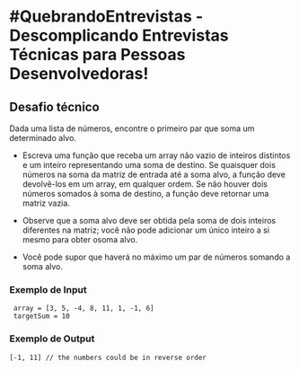 # #QuebrandoEntrevistas - Descomplicando Entrevistas Técnicas para Pessoas Desenvolvedoras!

## Desafio técnico

Dada uma lista de números, encontre o primeiro par que soma um determinado alvo.
  
  - Escreva uma função que receba um array não vazio de inteiros distintos e um inteiro representando uma soma de destino. Se quaisquer dois números na soma da matriz de entrada até a soma alvo, a função deve devolvê-los em um array, em qualquer ordem. Se não houver dois números somados à soma de destino, a função deve retornar uma matriz vazia.
  
   - Observe que a soma alvo deve ser obtida pela soma de dois inteiros diferentes na matriz; você não pode adicionar um único inteiro a si mesmo para obter osoma alvo.
  
   - Você pode supor que haverá no máximo um par de números somando a soma alvo.

 ### Exemplo de Input
```
 array = [3, 5, -4, 8, 11, 1, -1, 6]
 targetSum = 10
```

 ### Exemplo de Output
`[-1, 11] // the numbers could be in reverse order `
